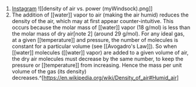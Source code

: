 1. [Instagram](https://www.instagram.com/p/C7j5KKhMaN0/) ![[density of air vs. power (myWindsock).png]]
2. The addition of [[water]] vapor to air (making the air humid) reduces the density of the air, which may at first appear counter-intuitive. This occurs because the molar mass of [[water]] vapor (18 g/mol) is less than the molar mass of dry air[note 2] (around 29 g/mol). For any ideal gas, at a given [[temperature]] and pressure, the number of molecules is constant for a particular volume (see [[Avogadro's Law]]). So when [[water]] molecules ([[water]] vapor) are added to a given volume of air, the dry air molecules must decrease by the same number, to keep the pressure or [[temperature]] from increasing. Hence the mass per unit volume of the gas (its density) decreases.^[https://en.wikipedia.org/wiki/Density_of_air#Humid_air]